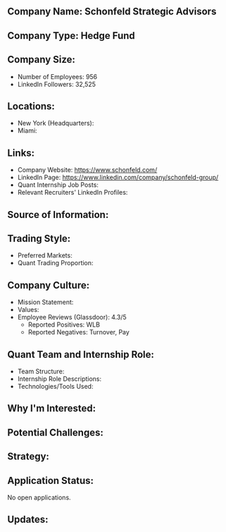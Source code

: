 ## Company Name: Schonfeld Strategic Advisors

## Company Type: Hedge Fund

## Company Size:
- Number of Employees: 956
- LinkedIn Followers: 32,525

## Locations:
- New York (Headquarters): 
- Miami: 

## Links:
- Company Website: https://www.schonfeld.com/
- LinkedIn Page: https://www.linkedin.com/company/schonfeld-group/
- Quant Internship Job Posts: 
- Relevant Recruiters' LinkedIn Profiles: 

## Source of Information:

## Trading Style:
- Preferred Markets: 
- Quant Trading Proportion: 

## Company Culture:
- Mission Statement: 
- Values: 
- Employee Reviews (Glassdoor): 4.3/5
  - Reported Positives: WLB
  - Reported Negatives: Turnover, Pay

## Quant Team and Internship Role:
- Team Structure: 
- Internship Role Descriptions: 
- Technologies/Tools Used: 

## Why I'm Interested:

## Potential Challenges: 

## Strategy:

## Application Status:
No open applications.

## Updates:

